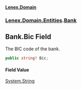 #### [Lenex.Domain](index.md 'index')
### [Lenex.Domain.Entities](Lenex.Domain.Entities.md 'Lenex.Domain.Entities').[Bank](Lenex.Domain.Entities.Bank.md 'Lenex.Domain.Entities.Bank')

## Bank.Bic Field

The BIC code of the bank.

```csharp
public string? Bic;
```

#### Field Value
[System.String](https://docs.microsoft.com/en-us/dotnet/api/System.String 'System.String')